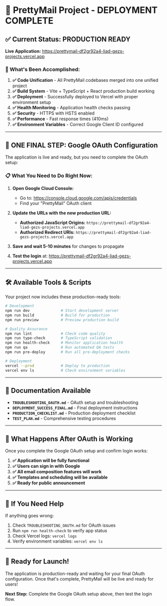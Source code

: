 # 🚀 PrettyMail Project - DEPLOYMENT COMPLETE

## ✅ Current Status: PRODUCTION READY

**Live Application:** https://prettymail-df2gr92a4-liad-gezs-projects.vercel.app

### 🎯 What's Been Accomplished:

1. **✅ Code Unification** - All PrettyMail codebases merged into one unified project
2. **✅ Build System** - Vite + TypeScript + React production build working
3. **✅ Deployment** - Successfully deployed to Vercel with proper environment setup
4. **✅ Health Monitoring** - Application health checks passing
5. **✅ Security** - HTTPS with HSTS enabled
6. **✅ Performance** - Fast response times (410ms)
7. **✅ Environment Variables** - Correct Google Client ID configured

---

## 🔧 ONE FINAL STEP: Google OAuth Configuration

The application is live and ready, but you need to complete the OAuth setup:

### 📋 What You Need to Do Right Now:

1. **Open Google Cloud Console:**
   - Go to: https://console.cloud.google.com/apis/credentials
   - Find your "PrettyMail" OAuth client

2. **Update the URLs with the new production URL:**
   - **Authorized JavaScript Origins:** `https://prettymail-df2gr92a4-liad-gezs-projects.vercel.app`
   - **Authorized Redirect URIs:** `https://prettymail-df2gr92a4-liad-gezs-projects.vercel.app`

3. **Save and wait 5-10 minutes** for changes to propagate

4. **Test the login** at: https://prettymail-df2gr92a4-liad-gezs-projects.vercel.app

---

## 🛠️ Available Tools & Scripts

Your project now includes these production-ready tools:

```bash
# Development
npm run dev              # Start development server
npm run build            # Build for production
npm run preview          # Preview production build

# Quality Assurance
npm run lint             # Check code quality
npm run type-check       # TypeScript validation
npm run health-check     # Monitor application health
npm run qa               # Run automated QA tests
npm run pre-deploy       # Run all pre-deployment checks

# Deployment
vercel --prod            # Deploy to production
vercel env ls            # Check environment variables
```

---

## 📁 Documentation Available

- **`TROUBLESHOOTING_OAUTH.md`** - OAuth setup and troubleshooting
- **`DEPLOYMENT_SUCCESS_FINAL.md`** - Final deployment instructions
- **`PRODUCTION_CHECKLIST.md`** - Production deployment checklist
- **`TEST_PLAN.md`** - Comprehensive testing procedures

---

## 🎉 What Happens After OAuth is Working

Once you complete the Google OAuth setup and confirm login works:

1. **✅ Application will be fully functional**
2. **✅ Users can sign in with Google**
3. **✅ All email composition features will work**
4. **✅ Templates and scheduling will be available**
5. **✅ Ready for public announcement**

---

## 🚨 If You Need Help

If anything goes wrong:

1. Check `TROUBLESHOOTING_OAUTH.md` for OAuth issues
2. Run `npm run health-check` to verify app status
3. Check Vercel logs: `vercel logs`
4. Verify environment variables: `vercel env ls`

---

## 🎯 Ready for Launch!

The application is production-ready and waiting for your final OAuth configuration. Once that's complete, PrettyMail will be live and ready for users! 

**Next Step:** Complete the Google OAuth setup above, then test the login flow.
